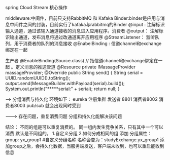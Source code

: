 spring Cloud Stream 核心操作

middleware:中间件，目前只支持RabbitMQ 和 Kafaka
Binder:binder是应用与消息中间件之间的封装，目前实行了kafaka与rabbitmq的Binder
@input : 注解标识输入通道，通过该输入通道接收的消息进入应用程序。消费者
@output： 注解标识输出通道，发布消息将通过改通道离开应用程序
@StreamListener： 监听队列，用于消费者的队列的消息接收
@EnabelBinding : 信道channel和exchange绑定在一起


生产者
@EnableBinding(Source.class) // 指信道channel和exchange绑定在一起 。定义消息的推送管道
   @Resource
    private IMassageProvider massageProvider;
     @Override
        public String send() {
            String serial = UUID.randomUUID().toString();
            output.send(MessageBuilder.withPayload(serial).build());
            System.out.println("*****serial:" + serial);
            return null;
        }
 
 
--> 分组消费与持久化 
环境如下：
eureka 注册集群
发送者 8801
消费者8002
消费者8003
pub/sub 就会出现同时受到

---> 存在问题，重复消费问题
分组和持久化能解决该问题

结论： 不同的组是可以重复消费的。
       同一组内发生竞争关系，只有其中一个可以消费
默认是不同组的。
1.自定义分组
2.如何分成相同的组
添加 
分组属性： group: yx_group1 #自定义分组名称 名称会变为：studyExchange.yx_group1
添加group之后，会持久化数据，当服务端发送，客户端未收到，也可以重启能收到信息
